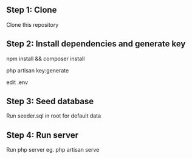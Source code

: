 ## Step 1: Clone
Clone this repository

## Step 2: Install dependencies and generate key
npm install && composer install

php artisan key:generate

edit .env

## Step 3: Seed database
Run seeder.sql in root for default data

## Step 4: Run server
Run php server eg. php artisan serve
